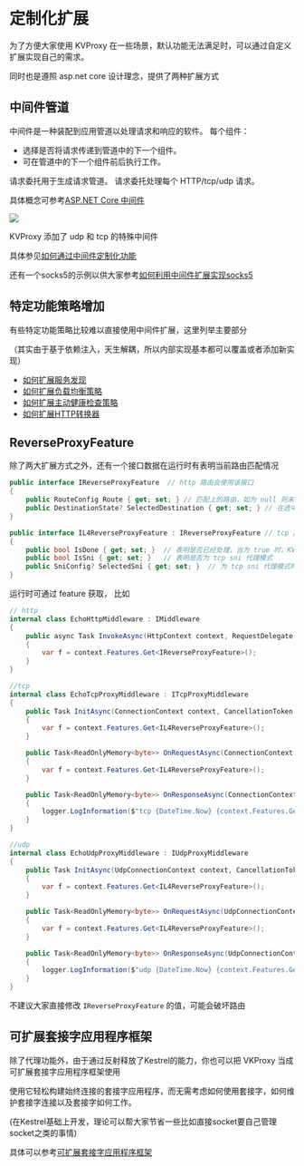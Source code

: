 # 定制化扩展

为了方便大家使用 KVProxy 在一些场景，默认功能无法满足时，可以通过自定义扩展实现自己的需求。

同时也是遵照 asp.net core 设计理念，提供了两种扩展方式

## 中间件管道

中间件是一种装配到应用管道以处理请求和响应的软件。 每个组件：

- 选择是否将请求传递到管道中的下一个组件。
- 可在管道中的下一个组件前后执行工作。

请求委托用于生成请求管道。 请求委托处理每个 HTTP/tcp/udp 请求。

具体概念可参考[ASP.NET Core 中间件](https://learn.microsoft.com/zh-cn/aspnet/core/fundamentals/middleware/?view=aspnetcore-9.0)

![](https://learn.microsoft.com/zh-cn/aspnet/core/fundamentals/servers/yarp/media/yarp-pipeline.png?view=aspnetcore-9.0)

KVProxy 添加了 udp 和 tcp 的特殊中间件

具体参见[如何通过中间件定制化功能](/VKProxy.Doc/docs/extensibility/middleware)

还有一个socks5的示例以供大家参考[如何利用中间件扩展实现socks5](/VKProxy.Doc/docs/extensibility/socks5)

## 特定功能策略增加

有些特定功能策略比较难以直接使用中间件扩展，这里列举主要部分 

（其实由于基于依赖注入，天生解耦，所以内部实现基本都可以覆盖或者添加新实现）

- [如何扩展服务发现](/VKProxy.Doc/docs/extensibility/destinationresolver)
- [如何扩展负载均衡策略](/VKProxy.Doc/docs/extensibility/loadbalancingpolicy)
- [如何扩展主动健康检查策略](/VKProxy.Doc/docs/extensibility/activehealthchecker)
- [如何扩展HTTP转换器](/VKProxy.Doc/docs/extensibility/transform)


## ReverseProxyFeature

除了两大扩展方式之外，还有一个接口数据在运行时有表明当前路由匹配情况

``` csharp
public interface IReverseProxyFeature  // http 路由会使用该接口
{
    public RouteConfig Route { get; set; } // 匹配上的路由，如为 null 则未匹配任何路由
    public DestinationState? SelectedDestination { get; set; } // 在选中健康的目标地址后，对应配置会设置在这里
}

public interface IL4ReverseProxyFeature : IReverseProxyFeature // tcp / udp 路由会使用该接口
{
    public bool IsDone { get; set; }  // 表明是否已经处理，当为 true 时，KVProxy 内置L4代理将不会进行代理
    public bool IsSni { get; set; }   // 表明是否为 tcp sni 代理模式
    public SniConfig? SelectedSni { get; set; }  // 为 tcp sni 代理模式时的配置
}
```

运行时可通过 feature 获取， 比如

``` csharp
// http
internal class EchoHttpMiddleware : IMiddleware
{
    public async Task InvokeAsync(HttpContext context, RequestDelegate next)
    {
        var f = context.Features.Get<IReverseProxyFeature>();
    }
}

//tcp
internal class EchoTcpProxyMiddleware : ITcpProxyMiddleware
{
    public Task InitAsync(ConnectionContext context, CancellationToken token, TcpDelegate next)
    {
        var f = context.Features.Get<IL4ReverseProxyFeature>();
    }

    public Task<ReadOnlyMemory<byte>> OnRequestAsync(ConnectionContext context, ReadOnlyMemory<byte> source, CancellationToken token, TcpProxyDelegate next)
    {
        var f = context.Features.Get<IL4ReverseProxyFeature>();
    }

    public Task<ReadOnlyMemory<byte>> OnResponseAsync(ConnectionContext context, ReadOnlyMemory<byte> source, CancellationToken token, TcpProxyDelegate next)
    {
        logger.LogInformation($"tcp {DateTime.Now} {context.Features.Get<IL4ReverseProxyFeature>()?.SelectedDestination?.EndPoint.ToString()} reponse size: {source.Length}");
    }
}

//udp
internal class EchoUdpProxyMiddleware : IUdpProxyMiddleware
{
    public Task InitAsync(UdpConnectionContext context, CancellationToken token, UdpDelegate next)
    {
        var f = context.Features.Get<IL4ReverseProxyFeature>();
    }

    public Task<ReadOnlyMemory<byte>> OnRequestAsync(UdpConnectionContext context, ReadOnlyMemory<byte> source, CancellationToken token, UdpProxyDelegate next)
    {
        var f = context.Features.Get<IL4ReverseProxyFeature>();
    }

    public Task<ReadOnlyMemory<byte>> OnResponseAsync(UdpConnectionContext context, ReadOnlyMemory<byte> source, CancellationToken token, UdpProxyDelegate next)
    {
        logger.LogInformation($"udp {DateTime.Now} {context.Features.Get<IL4ReverseProxyFeature>()?.SelectedDestination?.EndPoint.ToString()} reponse size: {source.Length}");
    }
}
```

不建议大家直接修改 `IReverseProxyFeature` 的值，可能会破坏路由

## 可扩展套接字应用程序框架

除了代理功能外，由于通过反射释放了Kestrel的能力，你也可以把 VKProxy 当成可扩展套接字应用程序框架使用

使用它轻松构建始终连接的套接字应用程序，而无需考虑如何使用套接字，如何维护套接字连接以及套接字如何工作。

(在Kestrel基础上开发，理论可以帮大家节省一些比如直接socket要自己管理 socket之类的事情)

具体可以参考[可扩展套接字应用程序框架](/VKProxy.Doc/docs/extensibility/socket)